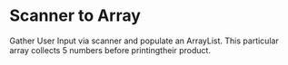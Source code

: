 # Scanner to Array 

Gather User Input via scanner and populate an ArrayList. 
This particular array collects 5 numbers before printingtheir product. 
